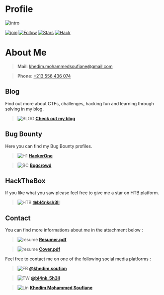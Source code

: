 # Profile

![intro](https://github.com/soufian2017/soufian2017.github.io/raw/master/images/intro.png)

[![join](https://img.shields.io/badge/Blog-Join%20Me-blue)](https://soufian2017.github.io/Blog/)
[![Follow](https://img.shields.io/github/followers/soufian2017?label=Follow%20Me&color=success)]()
[![Stars](https://img.shields.io/badge/My%20stars-Check%20it%20out-yellow)](https://github.com/soufian2017?tab=stars)
[![Hack](https://img.shields.io/badge/Hack-For%20Good-orange)]()

# About Me

> **Mail**: [khedim.mohammedsoufiane@gmail.com](mailto:khedim.mohammedsoufiane@gmail.com)

> **Phone**: [+213 556 436 074]()

## Blog

Find out more about CTFs, challenges, hacking fun and learning through solving in my blog.
> ![BLOG](https://github.com/soufian2017/soufian2017.github.io/raw/master/images/blog.png) [**Check out my blog**](https://soufian2017.github.io/Blog/)

## Bug Bounty

Here you can find my Bug Bounty profiles.
> ![H1](https://github.com/soufian2017/soufian2017.github.io/raw/master/images/h1.png) [**HackerOne**](https://hackerone.com/bl4nk_5h3ll)

> ![BC](https://github.com/soufian2017/soufian2017.github.io/raw/master/images/bc.png) [**Bugcrowd**](https://bugcrowd.com/Bl4nk_5h3ll)

## **HackTheBox**

If you like what you saw please feel free to give me a star on HTB platform.
> ![HTB](https://github.com/soufian2017/soufian2017.github.io/raw/master/images/htb.png) [**@bl4nksh3ll**](https://www.hackthebox.eu/profile/145799)

## **Contact**

You can find more informations about me in the attachment below :
> ![resume](https://github.com/soufian2017/soufian2017.github.io/raw/master/images/down.png) [**Resumer.pdf**](https://github.com/soufian2017/soufian2017.github.io/raw/master/documents/Resume_2020.pdf)


> ![resume](https://github.com/soufian2017/soufian2017.github.io/raw/master/images/down.png) [**Cover.pdf**](https://github.com/soufian2017/soufian2017.github.io/raw/master/documents/Cover.pdf)

Feel free to contact me on one of the following social media platforms :
> ![FB](https://github.com/soufian2017/soufian2017.github.io/raw/master/images/fbook.png) [**@khedim.soufian**](https://facebook.com/khedim.soufian)


> ![TW](https://github.com/soufian2017/soufian2017.github.io/raw/master/images/tw.png) [**@bl4nk_5h3ll**](https://twitter.com/bl4nk_5h3ll)


> ![Lin](https://github.com/soufian2017/soufian2017.github.io/raw/master/images/lin.png) [**Khedim Mohammed Soufiane**](https://www.linkedin.com/in/khedim-mohammed-soufiane/)
